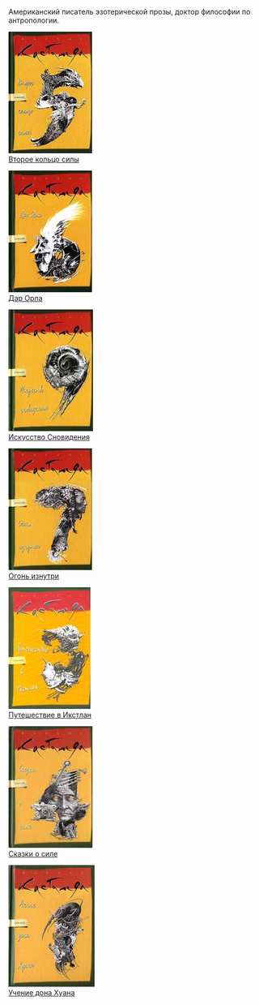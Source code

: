 ﻿Американский писатель эзотерической прозы, доктор философии по антропологии.

![](Второе%20кольцо%20силы.jpg)  
[Второе кольцо силы](Второе%20кольцо%20силы)

![](Дар%20Орла.jpg)  
[Дар Орла](Дар%20Орла)

![](Искусство%20Сновидения.jpg)  
[Искусство Сновидения](Искусство%20Сновидения)

![](Огонь%20изнутри.jpg)  
[Огонь изнутри](Огонь%20изнутри)

![](Путешествие%20в%20Икстлан.jpg)  
[Путешествие в Икстлан](Путешествие%20в%20Икстлан)

![](Сказки%20о%20силе.jpg)  
[Сказки о силе](Сказки%20о%20силе)

![](Учение%20дона%20Хуана.jpg)  
[Учение дона Хуана](Учение%20дона%20Хуана)
